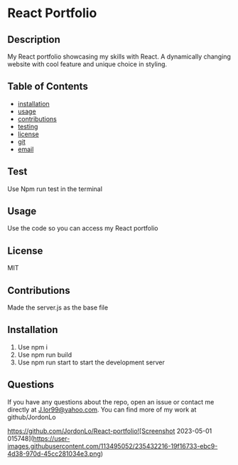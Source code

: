 # React Portfolio
  
  ## Description
  My React portfolio showcasing my skills with React. A dynamically changing website with cool feature and unique choice in styling.
  
  ## Table of Contents
  * [installation](#installation)
  * [usage](#usage)
  * [contributions](#contributions)
  * [testing](#testing)
  * [license](#license)
  * [git](#git)
  * [email](#email)
  
  ## Test
  Use Npm run test in the terminal
  
  ## Usage
  Use the code so you can access my React portfolio

  ## License
  MIT

  ## Contributions
  Made the server.js as the base file

  ## Installation
  1. Use npm i
  2. Use npm run build
  3. Use npm run start to start the development server

  ## Questions
  If you have any questions about the repo, open an issue or contact me directly at J.lor99@yahoo.com. You can find more of my work at github/JordonLo
  
  https://github.com/JordonLo/React-portfolio![Screenshot 2023-05-01 015748](https://user-images.githubusercontent.com/113495052/235432216-19f16733-ebc9-4d38-970d-45cc281034e3.png)
